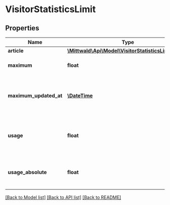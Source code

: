 # VisitorStatisticsLimit

## Properties
Name | Type | Description | Notes
------------ | ------------- | ------------- | -------------
**article** | [**\Mittwald\Api\Model\VisitorStatisticsLimitArticle**](VisitorStatisticsLimitArticle.md) |  | 
**maximum** | **float** | Vorgesehene monatliche Besucherzahl | 
**maximum_updated_at** | [**\DateTime**](\DateTime.md) | Zeitpunkt der letzten Veränderung der monatlichen Besucherzahl | [optional] 
**usage** | **float** | Relative Auslastung (0 bis 1) der vorgesehen monatlichen Besucherzahl | 
**usage_absolute** | **float** | Absolute Anzahl der bisherigen monatlichen Besucher | 

[[Back to Model list]](../../README.md#documentation-for-models) [[Back to API list]](../../README.md#documentation-for-api-endpoints) [[Back to README]](../../README.md)

